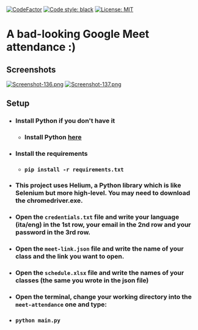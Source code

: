 [![CodeFactor](https://www.codefactor.io/repository/github/danyb0/meet-attendance/badge)](https://www.codefactor.io/repository/github/danyb0/meet-attendance)
[![Code style: black](https://img.shields.io/badge/code%20style-black-000000.svg)](https://github.com/psf/black)
[![License: MIT](https://img.shields.io/badge/License-MIT-yellow.svg)](https://opensource.org/licenses/MIT)

# A bad-looking Google Meet attendance :)

## Screenshots
[![Screenshot-136.png](https://i.postimg.cc/rpL38Z85/Screenshot-136.png)](https://postimg.cc/VJDDgR0N)
[![Screenshot-137.png](https://i.postimg.cc/mrRpxcww/Screenshot-137.png)](https://postimg.cc/18Crw3bn)

## Setup
- ### Install Python if you don't have it
  * ### Install Python [here](https://www.python.org/)
- ### Install the requirements
  * ### `pip install -r requirements.txt`
- ### This project uses Helium, a Python library which is like Selenium but more high-level. You may need to download the chromedriver.exe.
- ### Open the `credentials.txt` file and write your language (ita/eng) in the 1st row, your email in the 2nd row and your password in the 3rd row.
- ### Open the `meet-link.json` file and write the name of your class and the link you want to open.
- ### Open the `schedule.xlsx` file and write the names of your classes (the same you wrote in the json file)
- ### Open the terminal, change your working directory into the `meet-attendance` one and type:
- ### `python main.py`
